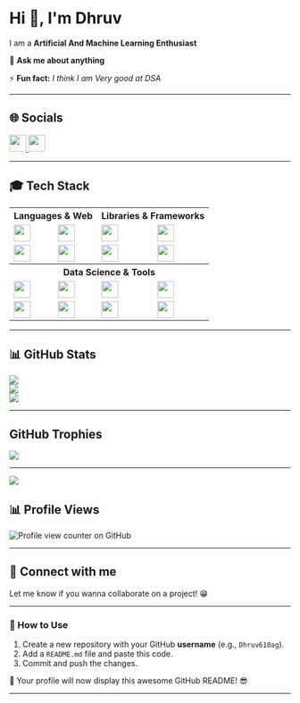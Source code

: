 # Hi 👋, I'm Dhruv  
I am a **Artificial And Machine Learning Enthusiast**  

💬 **Ask me about anything**  

⚡ **Fun fact:** *I think I am Very good at DSA*  

---

## 🌐 Socials  

 <p align="left">
  <a href="https://www.linkedin.com/in/dhruv-agarwal-773b32287" target="_blank">
    <img src="https://img.shields.io/badge/LinkedIn-0077B5?style=for-the-badge&logo=linkedin&logoColor=white" height="30">
  </a>
  <a href="mailto:dhruv610agg@gmail.com">
    <img src="https://img.shields.io/badge/Email-D14836?style=for-the-badge&logo=gmail&logoColor=white" height="30">
  </a>
</p>

---
## 🎓 Tech Stack

<div align="center">
  <table>
    <tr><th colspan="2">Languages & Web</th><th colspan="2">Libraries & Frameworks</th></tr>
    <tr>
      <td><img src="https://img.shields.io/badge/Python-%2314354C.svg?style=for-the-badge&logo=python&logoColor=white" height="30"></td>
      <td><img src="https://img.shields.io/badge/MySQL-%2300f.svg?style=for-the-badge&logo=mysql&logoColor=white" height="30"></td>
      <td><img src="https://img.shields.io/badge/Keras-%23D00000.svg?style=for-the-badge&logo=keras&logoColor=white" height="30"></td>
      <td><img src="https://img.shields.io/badge/TensorFlow-%23FF6F00.svg?style=for-the-badge&logo=tensorflow&logoColor=white" height="30"></td>
    </tr>
    <tr>
      <td><img src="https://img.shields.io/badge/HTML5-%23E34F26.svg?style=for-the-badge&logo=html5&logoColor=white" height="30"></td>
      <td><img src="https://img.shields.io/badge/CSS3-%231572B6.svg?style=for-the-badge&logo=css3&logoColor=white" height="30"></td>
      <td><img src="https://img.shields.io/badge/Flask-%23000.svg?style=for-the-badge&logo=flask&logoColor=white" height="30"></td>
      <td><img src="https://img.shields.io/badge/Streamlit-%23FF4B4B.svg?style=for-the-badge&logo=streamlit&logoColor=white" height="30"></td>
    </tr>
    <tr><th colspan="4">Data Science & Tools</th></tr>
    <tr>
      <td><img src="https://img.shields.io/badge/NumPy-%23013243.svg?style=for-the-badge&logo=numpy&logoColor=white" height="30"></td>
      <td><img src="https://img.shields.io/badge/Pandas-%23150458.svg?style=for-the-badge&logo=pandas&logoColor=white" height="30"></td>
      <td><img src="https://img.shields.io/badge/Matplotlib-%23FF9800.svg?style=for-the-badge&logo=matplotlib&logoColor=white" height="30"></td>
      <td><img src="https://img.shields.io/badge/SciPy-%230C55A5.svg?style=for-the-badge&logo=scipy&logoColor=white" height="30"></td>
    </tr>
    <tr>
      <td><img src="https://img.shields.io/badge/scikit--learn-%23F7931E.svg?style=for-the-badge&logo=scikitlearn&logoColor=white" height="30"></td>
      <td><img src="https://img.shields.io/badge/PyTorch-%23EE4C2C.svg?style=for-the-badge&logo=pytorch&logoColor=white" height="30"></td>
      <td><img src="https://img.shields.io/badge/Overleaf-%2300C471.svg?style=for-the-badge&logo=overleaf&logoColor=white" height="30"></td>
      <td><img src="https://img.shields.io/badge/Canva-%2300C4CC.svg?style=for-the-badge&logo=canva&logoColor=white" height="30"></td>
    </tr>
  </table>
</div>

---

## 📊 GitHub Stats  
![](https://github-readme-stats.vercel.app/api?username=Dhruv610ag&theme=dark&hide_border=false&include_all_commits=false&count_private=false)<br/>
![](https://github-readme-streak-stats.herokuapp.com/?user=Dhruv610ag&theme=dark&hide_border=false)<br/>
![](https://github-readme-stats.vercel.app/api/top-langs/?username=Dhruv610ag&theme=dark&hide_border=false&include_all_commits=false&count_private=false&layout=compact)

--- 

##  GitHub Trophies
![](https://github-profile-trophy.vercel.app/?username=Dhruv610ag&theme=radical&no-frame=false&no-bg=false&margin-w=4)

---

[![](https://visitcount.itsvg.in/api?id=Dhruv610ag&icon=0&color=0)](https://visitcount.itsvg.in)

## 📊 Profile Views  
![Profile view counter on GitHub](https://komarev.com/ghpvc/?username=Dhruv610ag) 

---

## 🤝 Connect with me  
Let me know if you wanna collaborate on a project! 😁  

---

### 📌 How to Use  
1. Create a new repository with your GitHub **username** (e.g., `Dhruv610ag`).  
2. Add a `README.md` file and paste this code.  
3. Commit and push the changes.  

🚀 Your profile will now display this awesome GitHub README! 😎  

---
